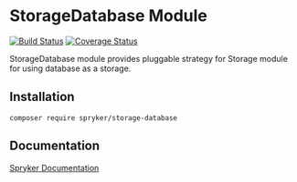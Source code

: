 # StorageDatabase Module
[![Build Status](https://travis-ci.org/spryker/storage-database.svg)](https://travis-ci.org/spryker/storage-database)
[![Coverage Status](https://coveralls.io/repos/github/spryker/storage-database/badge.svg)](https://coveralls.io/github/spryker/storage-database)

StorageDatabase module provides pluggable strategy for Storage module for using database as a storage.

## Installation

```
composer require spryker/storage-database
```

## Documentation

[Spryker Documentation](https://academy.spryker.com/developing_with_spryker/module_guide/modules.html)
